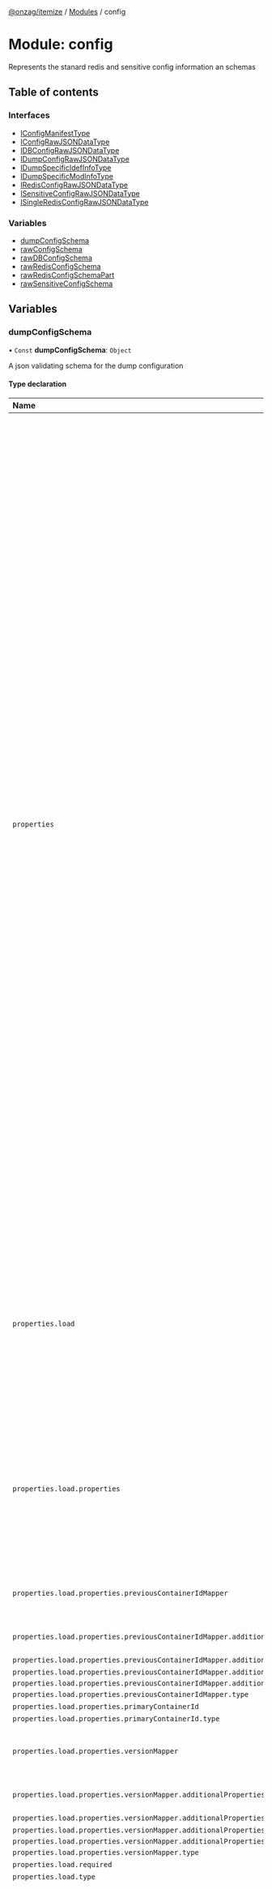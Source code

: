 [@onzag/itemize](../README.md) / [Modules](../modules.md) / config

# Module: config

Represents the stanard redis and sensitive config information an schemas

## Table of contents

### Interfaces

- [IConfigManifestType](../interfaces/config.IConfigManifestType.md)
- [IConfigRawJSONDataType](../interfaces/config.IConfigRawJSONDataType.md)
- [IDBConfigRawJSONDataType](../interfaces/config.IDBConfigRawJSONDataType.md)
- [IDumpConfigRawJSONDataType](../interfaces/config.IDumpConfigRawJSONDataType.md)
- [IDumpSpecificIdefInfoType](../interfaces/config.IDumpSpecificIdefInfoType.md)
- [IDumpSpecificModInfoType](../interfaces/config.IDumpSpecificModInfoType.md)
- [IRedisConfigRawJSONDataType](../interfaces/config.IRedisConfigRawJSONDataType.md)
- [ISensitiveConfigRawJSONDataType](../interfaces/config.ISensitiveConfigRawJSONDataType.md)
- [ISingleRedisConfigRawJSONDataType](../interfaces/config.ISingleRedisConfigRawJSONDataType.md)

### Variables

- [dumpConfigSchema](config.md#dumpconfigschema)
- [rawConfigSchema](config.md#rawconfigschema)
- [rawDBConfigSchema](config.md#rawdbconfigschema)
- [rawRedisConfigSchema](config.md#rawredisconfigschema)
- [rawRedisConfigSchemaPart](config.md#rawredisconfigschemapart)
- [rawSensitiveConfigSchema](config.md#rawsensitiveconfigschema)

## Variables

### dumpConfigSchema

• `Const` **dumpConfigSchema**: `Object`

A json validating schema for the dump configuration

#### Type declaration

| Name | Type |
| :------ | :------ |
| `properties` | \{ `load`: \{ `properties`: \{ `previousContainerIdMapper`: \{ `additionalProperties`: \{ `items`: \{ `type`: `string` = "string" } ; `type`: `string` = "array" } ; `type`: `string` = "object" } ; `primaryContainerId`: \{ `type`: `string` = "string" } ; `versionMapper`: \{ `additionalProperties`: \{ `items`: \{ `type`: `string` = "string" } ; `type`: `string` = "array" } ; `type`: `string` = "object" }  } ; `required`: `string`[] ; `type`: `string` = "object" } ; `save`: \{ `anyOf`: (\{ `additionalProperties?`: `undefined` ; `type`: `string` = "boolean" } \| \{ `additionalProperties`: \{ `anyOf`: (\{ `additionalProperties?`: `undefined` ; `enum?`: `undefined` ; `items?`: `undefined` ; `maxItems?`: `undefined` = 2; `minItems?`: `undefined` = 2; `type`: `string` = "boolean" } \| \{ `additionalProperties?`: `undefined` ; `enum`: `string`[] ; `items?`: `undefined` ; `maxItems?`: `undefined` = 2; `minItems?`: `undefined` = 2; `type?`: `undefined` = "object" } \| \{ `additionalProperties?`: `undefined` ; `enum?`: `undefined` ; `items`: \{ `anyOf?`: `undefined` ; `type`: `string` = "number" } ; `maxItems?`: `undefined` = 2; `minItems?`: `undefined` = 2; `type`: `string` = "array" } \| \{ `additionalProperties?`: `undefined` ; `enum?`: `undefined` ; `items`: \{ `anyOf`: \{ `type`: `string` = "string" }[] ; `type?`: `undefined` = "object" } ; `maxItems`: `number` = 2; `minItems`: `number` = 2; `type`: `string` = "array" } \| \{ `additionalProperties`: \{ `anyOf`: (\{ `enum?`: `undefined` ; `items?`: `undefined` ; `maxItems?`: `undefined` = 2; `minItems?`: `undefined` = 2; `type`: `string` = "boolean" } \| \{ `enum`: `string`[] ; `items?`: `undefined` ; `maxItems?`: `undefined` = 2; `minItems?`: `undefined` = 2; `type?`: `undefined` = "object" } \| \{ `enum?`: `undefined` ; `items`: \{ `anyOf?`: `undefined` ; `type`: `string` = "number" } ; `maxItems?`: `undefined` = 2; `minItems?`: `undefined` = 2; `type`: `string` = "array" } \| \{ `enum?`: `undefined` ; `items`: \{ `anyOf`: \{ `type`: `string` = "string" }[] ; `type?`: `undefined` = "object" } ; `maxItems`: `number` = 2; `minItems`: `number` = 2; `type`: `string` = "array" })[]  } ; `enum?`: `undefined` ; `items?`: `undefined` ; `maxItems?`: `undefined` = 2; `minItems?`: `undefined` = 2; `type`: `string` = "object" })[]  } ; `type`: `string` = "object" })[]  }  } |
| `properties.load` | \{ `properties`: \{ `previousContainerIdMapper`: \{ `additionalProperties`: \{ `items`: \{ `type`: `string` = "string" } ; `type`: `string` = "array" } ; `type`: `string` = "object" } ; `primaryContainerId`: \{ `type`: `string` = "string" } ; `versionMapper`: \{ `additionalProperties`: \{ `items`: \{ `type`: `string` = "string" } ; `type`: `string` = "array" } ; `type`: `string` = "object" }  } ; `required`: `string`[] ; `type`: `string` = "object" } |
| `properties.load.properties` | \{ `previousContainerIdMapper`: \{ `additionalProperties`: \{ `items`: \{ `type`: `string` = "string" } ; `type`: `string` = "array" } ; `type`: `string` = "object" } ; `primaryContainerId`: \{ `type`: `string` = "string" } ; `versionMapper`: \{ `additionalProperties`: \{ `items`: \{ `type`: `string` = "string" } ; `type`: `string` = "array" } ; `type`: `string` = "object" }  } |
| `properties.load.properties.previousContainerIdMapper` | \{ `additionalProperties`: \{ `items`: \{ `type`: `string` = "string" } ; `type`: `string` = "array" } ; `type`: `string` = "object" } |
| `properties.load.properties.previousContainerIdMapper.additionalProperties` | \{ `items`: \{ `type`: `string` = "string" } ; `type`: `string` = "array" } |
| `properties.load.properties.previousContainerIdMapper.additionalProperties.items` | \{ `type`: `string` = "string" } |
| `properties.load.properties.previousContainerIdMapper.additionalProperties.items.type` | `string` |
| `properties.load.properties.previousContainerIdMapper.additionalProperties.type` | `string` |
| `properties.load.properties.previousContainerIdMapper.type` | `string` |
| `properties.load.properties.primaryContainerId` | \{ `type`: `string` = "string" } |
| `properties.load.properties.primaryContainerId.type` | `string` |
| `properties.load.properties.versionMapper` | \{ `additionalProperties`: \{ `items`: \{ `type`: `string` = "string" } ; `type`: `string` = "array" } ; `type`: `string` = "object" } |
| `properties.load.properties.versionMapper.additionalProperties` | \{ `items`: \{ `type`: `string` = "string" } ; `type`: `string` = "array" } |
| `properties.load.properties.versionMapper.additionalProperties.items` | \{ `type`: `string` = "string" } |
| `properties.load.properties.versionMapper.additionalProperties.items.type` | `string` |
| `properties.load.properties.versionMapper.additionalProperties.type` | `string` |
| `properties.load.properties.versionMapper.type` | `string` |
| `properties.load.required` | `string`[] |
| `properties.load.type` | `string` |
| `properties.save` | \{ `anyOf`: (\{ `additionalProperties?`: `undefined` ; `type`: `string` = "boolean" } \| \{ `additionalProperties`: \{ `anyOf`: (\{ `additionalProperties?`: `undefined` ; `enum?`: `undefined` ; `items?`: `undefined` ; `maxItems?`: `undefined` = 2; `minItems?`: `undefined` = 2; `type`: `string` = "boolean" } \| \{ `additionalProperties?`: `undefined` ; `enum`: `string`[] ; `items?`: `undefined` ; `maxItems?`: `undefined` = 2; `minItems?`: `undefined` = 2; `type?`: `undefined` = "object" } \| \{ `additionalProperties?`: `undefined` ; `enum?`: `undefined` ; `items`: \{ `anyOf?`: `undefined` ; `type`: `string` = "number" } ; `maxItems?`: `undefined` = 2; `minItems?`: `undefined` = 2; `type`: `string` = "array" } \| \{ `additionalProperties?`: `undefined` ; `enum?`: `undefined` ; `items`: \{ `anyOf`: \{ `type`: `string` = "string" }[] ; `type?`: `undefined` = "object" } ; `maxItems`: `number` = 2; `minItems`: `number` = 2; `type`: `string` = "array" } \| \{ `additionalProperties`: \{ `anyOf`: (\{ `enum?`: `undefined` ; `items?`: `undefined` ; `maxItems?`: `undefined` = 2; `minItems?`: `undefined` = 2; `type`: `string` = "boolean" } \| \{ `enum`: `string`[] ; `items?`: `undefined` ; `maxItems?`: `undefined` = 2; `minItems?`: `undefined` = 2; `type?`: `undefined` = "object" } \| \{ `enum?`: `undefined` ; `items`: \{ `anyOf?`: `undefined` ; `type`: `string` = "number" } ; `maxItems?`: `undefined` = 2; `minItems?`: `undefined` = 2; `type`: `string` = "array" } \| \{ `enum?`: `undefined` ; `items`: \{ `anyOf`: \{ `type`: `string` = "string" }[] ; `type?`: `undefined` = "object" } ; `maxItems`: `number` = 2; `minItems`: `number` = 2; `type`: `string` = "array" })[]  } ; `enum?`: `undefined` ; `items?`: `undefined` ; `maxItems?`: `undefined` = 2; `minItems?`: `undefined` = 2; `type`: `string` = "object" })[]  } ; `type`: `string` = "object" })[]  } |
| `properties.save.anyOf` | (\{ `additionalProperties?`: `undefined` ; `type`: `string` = "boolean" } \| \{ `additionalProperties`: \{ `anyOf`: (\{ `additionalProperties?`: `undefined` ; `enum?`: `undefined` ; `items?`: `undefined` ; `maxItems?`: `undefined` = 2; `minItems?`: `undefined` = 2; `type`: `string` = "boolean" } \| \{ `additionalProperties?`: `undefined` ; `enum`: `string`[] ; `items?`: `undefined` ; `maxItems?`: `undefined` = 2; `minItems?`: `undefined` = 2; `type?`: `undefined` = "object" } \| \{ `additionalProperties?`: `undefined` ; `enum?`: `undefined` ; `items`: \{ `anyOf?`: `undefined` ; `type`: `string` = "number" } ; `maxItems?`: `undefined` = 2; `minItems?`: `undefined` = 2; `type`: `string` = "array" } \| \{ `additionalProperties?`: `undefined` ; `enum?`: `undefined` ; `items`: \{ `anyOf`: \{ `type`: `string` = "string" }[] ; `type?`: `undefined` = "object" } ; `maxItems`: `number` = 2; `minItems`: `number` = 2; `type`: `string` = "array" } \| \{ `additionalProperties`: \{ `anyOf`: (\{ `enum?`: `undefined` ; `items?`: `undefined` ; `maxItems?`: `undefined` = 2; `minItems?`: `undefined` = 2; `type`: `string` = "boolean" } \| \{ `enum`: `string`[] ; `items?`: `undefined` ; `maxItems?`: `undefined` = 2; `minItems?`: `undefined` = 2; `type?`: `undefined` = "object" } \| \{ `enum?`: `undefined` ; `items`: \{ `anyOf?`: `undefined` ; `type`: `string` = "number" } ; `maxItems?`: `undefined` = 2; `minItems?`: `undefined` = 2; `type`: `string` = "array" } \| \{ `enum?`: `undefined` ; `items`: \{ `anyOf`: \{ `type`: `string` = "string" }[] ; `type?`: `undefined` = "object" } ; `maxItems`: `number` = 2; `minItems`: `number` = 2; `type`: `string` = "array" })[]  } ; `enum?`: `undefined` ; `items?`: `undefined` ; `maxItems?`: `undefined` = 2; `minItems?`: `undefined` = 2; `type`: `string` = "object" })[]  } ; `type`: `string` = "object" })[] |
| `type` | `string` |

#### Defined in

[config.ts:451](https://github.com/onzag/itemize/blob/73e0c39e/config.ts#L451)

___

### rawConfigSchema

• `Const` **rawConfigSchema**: `Object`

A json validating schema for the standard configuration

#### Type declaration

| Name | Type |
| :------ | :------ |
| `additionalProperties` | `boolean` |
| `properties` | \{ `appName`: \{ `type`: `string` = "string" } ; `cacheableExtHostnames`: \{ `items`: \{ `type`: `string` = "string" } ; `type`: `string` = "array" } ; `cachedExtUrls`: \{ `items`: \{ `type`: `string` = "string" } ; `type`: `string` = "array" } ; `cachedResources`: \{ `items`: \{ `type`: `string` = "string" } ; `type`: `string` = "array" } ; `containersHostnamePrefixes`: \{ `additionalProperties`: \{ `type`: `string` = "string" } ; `type`: `string` = "object" } ; `containersRegionMappers`: \{ `additionalProperties`: \{ `type`: `string` = "string" } ; `minProperties`: `number` = 1; `type`: `string` = "object" } ; `custom`: \{ `additionalProperties`: {} = \{}; `type`: `string` = "object" } ; `developmentHostname`: \{ `type`: `string` = "string" } ; `entry`: \{ `type`: `string` = "string" } ; `fallbackCountryCode`: \{ `type`: `string` = "string" } ; `fallbackCurrency`: \{ `type`: `string` = "string" } ; `fallbackLanguage`: \{ `type`: `string` = "string" } ; `fontName`: \{ `type`: `string` = "string" } ; `fontUrl`: \{ `type`: `string` = "string" } ; `mailDomain`: \{ `type`: `string`[]  } ; `mailStorage`: \{ `type`: `string`[]  } ; `manifest`: \{ `additionalProperties`: `boolean` = false; `properties`: \{ `backgroundColor`: \{ `type`: `string` = "string" } ; `display`: \{ `enum`: `string`[] ; `type`: `string` = "string" } ; `macSafariMaskIconThemeColor`: \{ `type`: `string` = "string" } ; `msTileColor`: \{ `type`: `string` = "string" } ; `orientation`: \{ `enum`: `string`[] ; `type`: `string` = "string" } ; `themeColor`: \{ `type`: `string` = "string" }  } ; `required`: `string`[] ; `type`: `string` = "object" } ; `productionHostname`: \{ `type`: `string` = "string" } ; `roles`: \{ `items`: \{ `type`: `string` = "string" } ; `type`: `string` = "array" } ; `rtlLanguages`: \{ `items`: \{ `type`: `string` = "string" } ; `type`: `string` = "array" } ; `shared`: \{ `additionalProperties`: {} = \{}; `type`: `string` = "object" } ; `supportedLanguages`: \{ `items`: \{ `type`: `string` = "string" } ; `type`: `string` = "array" }  } |
| `properties.appName` | \{ `type`: `string` = "string" } |
| `properties.appName.type` | `string` |
| `properties.cacheableExtHostnames` | \{ `items`: \{ `type`: `string` = "string" } ; `type`: `string` = "array" } |
| `properties.cacheableExtHostnames.items` | \{ `type`: `string` = "string" } |
| `properties.cacheableExtHostnames.items.type` | `string` |
| `properties.cacheableExtHostnames.type` | `string` |
| `properties.cachedExtUrls` | \{ `items`: \{ `type`: `string` = "string" } ; `type`: `string` = "array" } |
| `properties.cachedExtUrls.items` | \{ `type`: `string` = "string" } |
| `properties.cachedExtUrls.items.type` | `string` |
| `properties.cachedExtUrls.type` | `string` |
| `properties.cachedResources` | \{ `items`: \{ `type`: `string` = "string" } ; `type`: `string` = "array" } |
| `properties.cachedResources.items` | \{ `type`: `string` = "string" } |
| `properties.cachedResources.items.type` | `string` |
| `properties.cachedResources.type` | `string` |
| `properties.containersHostnamePrefixes` | \{ `additionalProperties`: \{ `type`: `string` = "string" } ; `type`: `string` = "object" } |
| `properties.containersHostnamePrefixes.additionalProperties` | \{ `type`: `string` = "string" } |
| `properties.containersHostnamePrefixes.additionalProperties.type` | `string` |
| `properties.containersHostnamePrefixes.type` | `string` |
| `properties.containersRegionMappers` | \{ `additionalProperties`: \{ `type`: `string` = "string" } ; `minProperties`: `number` = 1; `type`: `string` = "object" } |
| `properties.containersRegionMappers.additionalProperties` | \{ `type`: `string` = "string" } |
| `properties.containersRegionMappers.additionalProperties.type` | `string` |
| `properties.containersRegionMappers.minProperties` | `number` |
| `properties.containersRegionMappers.type` | `string` |
| `properties.custom` | \{ `additionalProperties`: {} = \{}; `type`: `string` = "object" } |
| `properties.custom.additionalProperties` | {} |
| `properties.custom.type` | `string` |
| `properties.developmentHostname` | \{ `type`: `string` = "string" } |
| `properties.developmentHostname.type` | `string` |
| `properties.entry` | \{ `type`: `string` = "string" } |
| `properties.entry.type` | `string` |
| `properties.fallbackCountryCode` | \{ `type`: `string` = "string" } |
| `properties.fallbackCountryCode.type` | `string` |
| `properties.fallbackCurrency` | \{ `type`: `string` = "string" } |
| `properties.fallbackCurrency.type` | `string` |
| `properties.fallbackLanguage` | \{ `type`: `string` = "string" } |
| `properties.fallbackLanguage.type` | `string` |
| `properties.fontName` | \{ `type`: `string` = "string" } |
| `properties.fontName.type` | `string` |
| `properties.fontUrl` | \{ `type`: `string` = "string" } |
| `properties.fontUrl.type` | `string` |
| `properties.mailDomain` | \{ `type`: `string`[]  } |
| `properties.mailDomain.type` | `string`[] |
| `properties.mailStorage` | \{ `type`: `string`[]  } |
| `properties.mailStorage.type` | `string`[] |
| `properties.manifest` | \{ `additionalProperties`: `boolean` = false; `properties`: \{ `backgroundColor`: \{ `type`: `string` = "string" } ; `display`: \{ `enum`: `string`[] ; `type`: `string` = "string" } ; `macSafariMaskIconThemeColor`: \{ `type`: `string` = "string" } ; `msTileColor`: \{ `type`: `string` = "string" } ; `orientation`: \{ `enum`: `string`[] ; `type`: `string` = "string" } ; `themeColor`: \{ `type`: `string` = "string" }  } ; `required`: `string`[] ; `type`: `string` = "object" } |
| `properties.manifest.additionalProperties` | `boolean` |
| `properties.manifest.properties` | \{ `backgroundColor`: \{ `type`: `string` = "string" } ; `display`: \{ `enum`: `string`[] ; `type`: `string` = "string" } ; `macSafariMaskIconThemeColor`: \{ `type`: `string` = "string" } ; `msTileColor`: \{ `type`: `string` = "string" } ; `orientation`: \{ `enum`: `string`[] ; `type`: `string` = "string" } ; `themeColor`: \{ `type`: `string` = "string" }  } |
| `properties.manifest.properties.backgroundColor` | \{ `type`: `string` = "string" } |
| `properties.manifest.properties.backgroundColor.type` | `string` |
| `properties.manifest.properties.display` | \{ `enum`: `string`[] ; `type`: `string` = "string" } |
| `properties.manifest.properties.display.enum` | `string`[] |
| `properties.manifest.properties.display.type` | `string` |
| `properties.manifest.properties.macSafariMaskIconThemeColor` | \{ `type`: `string` = "string" } |
| `properties.manifest.properties.macSafariMaskIconThemeColor.type` | `string` |
| `properties.manifest.properties.msTileColor` | \{ `type`: `string` = "string" } |
| `properties.manifest.properties.msTileColor.type` | `string` |
| `properties.manifest.properties.orientation` | \{ `enum`: `string`[] ; `type`: `string` = "string" } |
| `properties.manifest.properties.orientation.enum` | `string`[] |
| `properties.manifest.properties.orientation.type` | `string` |
| `properties.manifest.properties.themeColor` | \{ `type`: `string` = "string" } |
| `properties.manifest.properties.themeColor.type` | `string` |
| `properties.manifest.required` | `string`[] |
| `properties.manifest.type` | `string` |
| `properties.productionHostname` | \{ `type`: `string` = "string" } |
| `properties.productionHostname.type` | `string` |
| `properties.roles` | \{ `items`: \{ `type`: `string` = "string" } ; `type`: `string` = "array" } |
| `properties.roles.items` | \{ `type`: `string` = "string" } |
| `properties.roles.items.type` | `string` |
| `properties.roles.type` | `string` |
| `properties.rtlLanguages` | \{ `items`: \{ `type`: `string` = "string" } ; `type`: `string` = "array" } |
| `properties.rtlLanguages.items` | \{ `type`: `string` = "string" } |
| `properties.rtlLanguages.items.type` | `string` |
| `properties.rtlLanguages.type` | `string` |
| `properties.shared` | \{ `additionalProperties`: {} = \{}; `type`: `string` = "object" } |
| `properties.shared.additionalProperties` | {} |
| `properties.shared.type` | `string` |
| `properties.supportedLanguages` | \{ `items`: \{ `type`: `string` = "string" } ; `type`: `string` = "array" } |
| `properties.supportedLanguages.items` | \{ `type`: `string` = "string" } |
| `properties.supportedLanguages.items.type` | `string` |
| `properties.supportedLanguages.type` | `string` |
| `required` | `string`[] |
| `type` | `string` |

#### Defined in

[config.ts:564](https://github.com/onzag/itemize/blob/73e0c39e/config.ts#L564)

___

### rawDBConfigSchema

• `Const` **rawDBConfigSchema**: `Object`

A json validating schema for the database configuration

#### Type declaration

| Name | Type |
| :------ | :------ |
| `additionalProperties` | `boolean` |
| `properties` | \{ `database`: \{ `type`: `string` = "string" } ; `dictionaries`: \{ `additionalProperties`: \{ `type`: `string` = "string" } ; `type`: `string` = "object" } ; `elastic`: \{ `additionalProperties`: {} = \{}; `type`: `string`[]  } ; `elasticLangAnalyzers`: \{ `additionalProperties`: \{ `type`: `string` = "string" } ; `type`: `string`[]  } ; `host`: \{ `type`: `string` = "string" } ; `password`: \{ `type`: `string` = "string" } ; `port`: \{ `type`: `string` = "number" } ; `user`: \{ `type`: `string` = "string" }  } |
| `properties.database` | \{ `type`: `string` = "string" } |
| `properties.database.type` | `string` |
| `properties.dictionaries` | \{ `additionalProperties`: \{ `type`: `string` = "string" } ; `type`: `string` = "object" } |
| `properties.dictionaries.additionalProperties` | \{ `type`: `string` = "string" } |
| `properties.dictionaries.additionalProperties.type` | `string` |
| `properties.dictionaries.type` | `string` |
| `properties.elastic` | \{ `additionalProperties`: {} = \{}; `type`: `string`[]  } |
| `properties.elastic.additionalProperties` | {} |
| `properties.elastic.type` | `string`[] |
| `properties.elasticLangAnalyzers` | \{ `additionalProperties`: \{ `type`: `string` = "string" } ; `type`: `string`[]  } |
| `properties.elasticLangAnalyzers.additionalProperties` | \{ `type`: `string` = "string" } |
| `properties.elasticLangAnalyzers.additionalProperties.type` | `string` |
| `properties.elasticLangAnalyzers.type` | `string`[] |
| `properties.host` | \{ `type`: `string` = "string" } |
| `properties.host.type` | `string` |
| `properties.password` | \{ `type`: `string` = "string" } |
| `properties.password.type` | `string` |
| `properties.port` | \{ `type`: `string` = "number" } |
| `properties.port.type` | `string` |
| `properties.user` | \{ `type`: `string` = "string" } |
| `properties.user.type` | `string` |
| `required` | `string`[] |
| `type` | `string` |

#### Defined in

[config.ts:720](https://github.com/onzag/itemize/blob/73e0c39e/config.ts#L720)

___

### rawRedisConfigSchema

• `Const` **rawRedisConfigSchema**: `Object`

#### Type declaration

| Name | Type |
| :------ | :------ |
| `additionalProperties` | `boolean` |
| `properties` | \{ `cache`: \{ `additionalProperties`: `boolean` = false; `properties`: \{ `db`: \{ `anyOf`: \{ `type`: `string` = "number" }[]  } ; `host`: \{ `type`: `string` = "string" } ; `password`: \{ `anyOf`: \{ `type`: `string` = "string" }[]  } ; `path`: \{ `anyOf`: \{ `type`: `string` = "string" }[]  } ; `port`: \{ `type`: `string` = "number" }  } ; `required`: `string`[] ; `type`: `string` = "object" } = rawRedisConfigSchemaPart; `global`: \{ `additionalProperties`: `boolean` = false; `properties`: \{ `db`: \{ `anyOf`: \{ `type`: `string` = "number" }[]  } ; `host`: \{ `type`: `string` = "string" } ; `password`: \{ `anyOf`: \{ `type`: `string` = "string" }[]  } ; `path`: \{ `anyOf`: \{ `type`: `string` = "string" }[]  } ; `port`: \{ `type`: `string` = "number" }  } ; `required`: `string`[] ; `type`: `string` = "object" } = rawRedisConfigSchemaPart; `pubSub`: \{ `additionalProperties`: `boolean` = false; `properties`: \{ `db`: \{ `anyOf`: \{ `type`: `string` = "number" }[]  } ; `host`: \{ `type`: `string` = "string" } ; `password`: \{ `anyOf`: \{ `type`: `string` = "string" }[]  } ; `path`: \{ `anyOf`: \{ `type`: `string` = "string" }[]  } ; `port`: \{ `type`: `string` = "number" }  } ; `required`: `string`[] ; `type`: `string` = "object" } = rawRedisConfigSchemaPart } |
| `properties.cache` | \{ `additionalProperties`: `boolean` = false; `properties`: \{ `db`: \{ `anyOf`: \{ `type`: `string` = "number" }[]  } ; `host`: \{ `type`: `string` = "string" } ; `password`: \{ `anyOf`: \{ `type`: `string` = "string" }[]  } ; `path`: \{ `anyOf`: \{ `type`: `string` = "string" }[]  } ; `port`: \{ `type`: `string` = "number" }  } ; `required`: `string`[] ; `type`: `string` = "object" } |
| `properties.cache.additionalProperties` | `boolean` |
| `properties.cache.properties` | \{ `db`: \{ `anyOf`: \{ `type`: `string` = "number" }[]  } ; `host`: \{ `type`: `string` = "string" } ; `password`: \{ `anyOf`: \{ `type`: `string` = "string" }[]  } ; `path`: \{ `anyOf`: \{ `type`: `string` = "string" }[]  } ; `port`: \{ `type`: `string` = "number" }  } |
| `properties.cache.properties.db` | \{ `anyOf`: \{ `type`: `string` = "number" }[]  } |
| `properties.cache.properties.db.anyOf` | \{ `type`: `string` = "number" }[] |
| `properties.cache.properties.host` | \{ `type`: `string` = "string" } |
| `properties.cache.properties.host.type` | `string` |
| `properties.cache.properties.password` | \{ `anyOf`: \{ `type`: `string` = "string" }[]  } |
| `properties.cache.properties.password.anyOf` | \{ `type`: `string` = "string" }[] |
| `properties.cache.properties.path` | \{ `anyOf`: \{ `type`: `string` = "string" }[]  } |
| `properties.cache.properties.path.anyOf` | \{ `type`: `string` = "string" }[] |
| `properties.cache.properties.port` | \{ `type`: `string` = "number" } |
| `properties.cache.properties.port.type` | `string` |
| `properties.cache.required` | `string`[] |
| `properties.cache.type` | `string` |
| `properties.global` | \{ `additionalProperties`: `boolean` = false; `properties`: \{ `db`: \{ `anyOf`: \{ `type`: `string` = "number" }[]  } ; `host`: \{ `type`: `string` = "string" } ; `password`: \{ `anyOf`: \{ `type`: `string` = "string" }[]  } ; `path`: \{ `anyOf`: \{ `type`: `string` = "string" }[]  } ; `port`: \{ `type`: `string` = "number" }  } ; `required`: `string`[] ; `type`: `string` = "object" } |
| `properties.global.additionalProperties` | `boolean` |
| `properties.global.properties` | \{ `db`: \{ `anyOf`: \{ `type`: `string` = "number" }[]  } ; `host`: \{ `type`: `string` = "string" } ; `password`: \{ `anyOf`: \{ `type`: `string` = "string" }[]  } ; `path`: \{ `anyOf`: \{ `type`: `string` = "string" }[]  } ; `port`: \{ `type`: `string` = "number" }  } |
| `properties.global.properties.db` | \{ `anyOf`: \{ `type`: `string` = "number" }[]  } |
| `properties.global.properties.db.anyOf` | \{ `type`: `string` = "number" }[] |
| `properties.global.properties.host` | \{ `type`: `string` = "string" } |
| `properties.global.properties.host.type` | `string` |
| `properties.global.properties.password` | \{ `anyOf`: \{ `type`: `string` = "string" }[]  } |
| `properties.global.properties.password.anyOf` | \{ `type`: `string` = "string" }[] |
| `properties.global.properties.path` | \{ `anyOf`: \{ `type`: `string` = "string" }[]  } |
| `properties.global.properties.path.anyOf` | \{ `type`: `string` = "string" }[] |
| `properties.global.properties.port` | \{ `type`: `string` = "number" } |
| `properties.global.properties.port.type` | `string` |
| `properties.global.required` | `string`[] |
| `properties.global.type` | `string` |
| `properties.pubSub` | \{ `additionalProperties`: `boolean` = false; `properties`: \{ `db`: \{ `anyOf`: \{ `type`: `string` = "number" }[]  } ; `host`: \{ `type`: `string` = "string" } ; `password`: \{ `anyOf`: \{ `type`: `string` = "string" }[]  } ; `path`: \{ `anyOf`: \{ `type`: `string` = "string" }[]  } ; `port`: \{ `type`: `string` = "number" }  } ; `required`: `string`[] ; `type`: `string` = "object" } |
| `properties.pubSub.additionalProperties` | `boolean` |
| `properties.pubSub.properties` | \{ `db`: \{ `anyOf`: \{ `type`: `string` = "number" }[]  } ; `host`: \{ `type`: `string` = "string" } ; `password`: \{ `anyOf`: \{ `type`: `string` = "string" }[]  } ; `path`: \{ `anyOf`: \{ `type`: `string` = "string" }[]  } ; `port`: \{ `type`: `string` = "number" }  } |
| `properties.pubSub.properties.db` | \{ `anyOf`: \{ `type`: `string` = "number" }[]  } |
| `properties.pubSub.properties.db.anyOf` | \{ `type`: `string` = "number" }[] |
| `properties.pubSub.properties.host` | \{ `type`: `string` = "string" } |
| `properties.pubSub.properties.host.type` | `string` |
| `properties.pubSub.properties.password` | \{ `anyOf`: \{ `type`: `string` = "string" }[]  } |
| `properties.pubSub.properties.password.anyOf` | \{ `type`: `string` = "string" }[] |
| `properties.pubSub.properties.path` | \{ `anyOf`: \{ `type`: `string` = "string" }[]  } |
| `properties.pubSub.properties.path.anyOf` | \{ `type`: `string` = "string" }[] |
| `properties.pubSub.properties.port` | \{ `type`: `string` = "number" } |
| `properties.pubSub.properties.port.type` | `string` |
| `properties.pubSub.required` | `string`[] |
| `properties.pubSub.type` | `string` |
| `required` | `string`[] |
| `type` | `string` |

#### Defined in

[config.ts:821](https://github.com/onzag/itemize/blob/73e0c39e/config.ts#L821)

___

### rawRedisConfigSchemaPart

• `Const` **rawRedisConfigSchemaPart**: `Object`

A json validating schema for the redis config

#### Type declaration

| Name | Type |
| :------ | :------ |
| `additionalProperties` | `boolean` |
| `properties` | \{ `db`: \{ `anyOf`: \{ `type`: `string` = "number" }[]  } ; `host`: \{ `type`: `string` = "string" } ; `password`: \{ `anyOf`: \{ `type`: `string` = "string" }[]  } ; `path`: \{ `anyOf`: \{ `type`: `string` = "string" }[]  } ; `port`: \{ `type`: `string` = "number" }  } |
| `properties.db` | \{ `anyOf`: \{ `type`: `string` = "number" }[]  } |
| `properties.db.anyOf` | \{ `type`: `string` = "number" }[] |
| `properties.host` | \{ `type`: `string` = "string" } |
| `properties.host.type` | `string` |
| `properties.password` | \{ `anyOf`: \{ `type`: `string` = "string" }[]  } |
| `properties.password.anyOf` | \{ `type`: `string` = "string" }[] |
| `properties.path` | \{ `anyOf`: \{ `type`: `string` = "string" }[]  } |
| `properties.path.anyOf` | \{ `type`: `string` = "string" }[] |
| `properties.port` | \{ `type`: `string` = "number" } |
| `properties.port.type` | `string` |
| `required` | `string`[] |
| `type` | `string` |

#### Defined in

[config.ts:771](https://github.com/onzag/itemize/blob/73e0c39e/config.ts#L771)

___

### rawSensitiveConfigSchema

• `Const` **rawSensitiveConfigSchema**: `Object`

A JSON validating schema for the sensitive configuration

#### Type declaration

| Name | Type |
| :------ | :------ |
| `additionalProperties` | `boolean` |
| `properties` | \{ `containers`: \{ `additionalProperties`: \{ `properties`: \{ `config`: \{ `additionalProperties`: {} = \{}; `type`: `string` = "object" } ; `type`: \{ `type`: `string` = "string" }  } ; `required`: `string`[] ; `type`: `string` = "object" } ; `type`: `string`[]  } ; `currencyFactors`: \{ `additionalProperties`: {} = \{}; `type`: `string`[]  } ; `custom`: \{ `additionalProperties`: {} = \{}; `type`: `string` = "object" } ; `defaultContainerID`: \{ `type`: `string` = "string" } ; `devKey`: \{ `type`: `string` = "string" } ; `localContainer`: \{ `type`: `string` = "string" } ; `locationSearch`: \{ `additionalProperties`: {} = \{}; `type`: `string`[]  } ; `logging`: \{ `additionalProperties`: {} = \{}; `type`: `string`[]  } ; `mail`: \{ `additionalProperties`: {} = \{}; `type`: `string`[]  } ; `payment`: \{ `additionalProperties`: {} = \{}; `type`: `string`[]  } ; `phone`: \{ `additionalProperties`: {} = \{}; `type`: `string`[]  } ; `shared`: \{ `additionalProperties`: {} = \{}; `type`: `string` = "object" } ; `userLocalization`: \{ `additionalProperties`: {} = \{}; `type`: `string`[]  } ; `ussd`: \{ `additionalProperties`: {} = \{}; `type`: `string`[]  }  } |
| `properties.containers` | \{ `additionalProperties`: \{ `properties`: \{ `config`: \{ `additionalProperties`: {} = \{}; `type`: `string` = "object" } ; `type`: \{ `type`: `string` = "string" }  } ; `required`: `string`[] ; `type`: `string` = "object" } ; `type`: `string`[]  } |
| `properties.containers.additionalProperties` | \{ `properties`: \{ `config`: \{ `additionalProperties`: {} = \{}; `type`: `string` = "object" } ; `type`: \{ `type`: `string` = "string" }  } ; `required`: `string`[] ; `type`: `string` = "object" } |
| `properties.containers.additionalProperties.properties` | \{ `config`: \{ `additionalProperties`: {} = \{}; `type`: `string` = "object" } ; `type`: \{ `type`: `string` = "string" }  } |
| `properties.containers.additionalProperties.properties.config` | \{ `additionalProperties`: {} = \{}; `type`: `string` = "object" } |
| `properties.containers.additionalProperties.properties.config.additionalProperties` | {} |
| `properties.containers.additionalProperties.properties.config.type` | `string` |
| `properties.containers.additionalProperties.properties.type` | \{ `type`: `string` = "string" } |
| `properties.containers.additionalProperties.properties.type.type` | `string` |
| `properties.containers.additionalProperties.required` | `string`[] |
| `properties.containers.additionalProperties.type` | `string` |
| `properties.containers.type` | `string`[] |
| `properties.currencyFactors` | \{ `additionalProperties`: {} = \{}; `type`: `string`[]  } |
| `properties.currencyFactors.additionalProperties` | {} |
| `properties.currencyFactors.type` | `string`[] |
| `properties.custom` | \{ `additionalProperties`: {} = \{}; `type`: `string` = "object" } |
| `properties.custom.additionalProperties` | {} |
| `properties.custom.type` | `string` |
| `properties.defaultContainerID` | \{ `type`: `string` = "string" } |
| `properties.defaultContainerID.type` | `string` |
| `properties.devKey` | \{ `type`: `string` = "string" } |
| `properties.devKey.type` | `string` |
| `properties.localContainer` | \{ `type`: `string` = "string" } |
| `properties.localContainer.type` | `string` |
| `properties.locationSearch` | \{ `additionalProperties`: {} = \{}; `type`: `string`[]  } |
| `properties.locationSearch.additionalProperties` | {} |
| `properties.locationSearch.type` | `string`[] |
| `properties.logging` | \{ `additionalProperties`: {} = \{}; `type`: `string`[]  } |
| `properties.logging.additionalProperties` | {} |
| `properties.logging.type` | `string`[] |
| `properties.mail` | \{ `additionalProperties`: {} = \{}; `type`: `string`[]  } |
| `properties.mail.additionalProperties` | {} |
| `properties.mail.type` | `string`[] |
| `properties.payment` | \{ `additionalProperties`: {} = \{}; `type`: `string`[]  } |
| `properties.payment.additionalProperties` | {} |
| `properties.payment.type` | `string`[] |
| `properties.phone` | \{ `additionalProperties`: {} = \{}; `type`: `string`[]  } |
| `properties.phone.additionalProperties` | {} |
| `properties.phone.type` | `string`[] |
| `properties.shared` | \{ `additionalProperties`: {} = \{}; `type`: `string` = "object" } |
| `properties.shared.additionalProperties` | {} |
| `properties.shared.type` | `string` |
| `properties.userLocalization` | \{ `additionalProperties`: {} = \{}; `type`: `string`[]  } |
| `properties.userLocalization.additionalProperties` | {} |
| `properties.userLocalization.type` | `string`[] |
| `properties.ussd` | \{ `additionalProperties`: {} = \{}; `type`: `string`[]  } |
| `properties.ussd.additionalProperties` | {} |
| `properties.ussd.type` | `string`[] |
| `required` | `string`[] |
| `type` | `string` |

#### Defined in

[config.ts:361](https://github.com/onzag/itemize/blob/73e0c39e/config.ts#L361)

